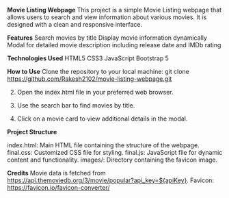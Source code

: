 **Movie Listing Webpage**
This project is a simple Movie Listing webpage that allows users to search and view information about various movies. 
It is designed with a clean and responsive interface.

**Features**
Search movies by title
Display movie information dynamically
Modal for detailed movie description including release date and IMDb rating

**Technologies Used**
HTML5
CSS3
JavaScript
Bootstrap 5

**How to Use**
Clone the repository to your local machine:
git clone https://github.com/Rakesh2102/movie-listing-webpage.git


2. Open the index.html file in your preferred web browser.

3. Use the search bar to find movies by title.

4. Click on a movie card to view additional details in the modal.

**Project Structure**

  index.html: Main HTML file containing the structure of the webpage.
  final.css: Customized CSS file for styling.
  final.js: JavaScript file for dynamic content and functionality.
  images/: Directory containing the favicon image.

**Credits**
Movie data is fetched from https://api.themoviedb.org/3/movie/popular?api_key=${apiKey}.
Favicon: https://favicon.io/favicon-converter/
